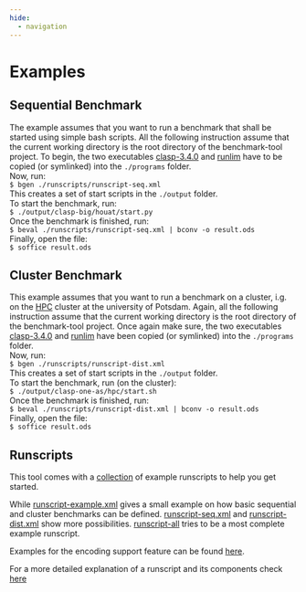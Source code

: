 ```yaml
---
hide:
  - navigation
---
```


# Examples

## Sequential Benchmark

The example assumes that you want to run a benchmark that shall be started using simple bash scripts. All the following instruction assume that the current working directory is the root directory of the benchmark-tool project. To begin, the two executables [clasp-3.4.0][1] and [runlim][2] have to be copied (or symlinked) into the `./programs` folder.  
Now, run:  
`$ bgen ./runscripts/runscript-seq.xml`  
This creates a set of start scripts in the `./output` folder.  
To start the benchmark, run:  
`$ ./output/clasp-big/houat/start.py`  
Once the benchmark is finished, run:  
`$ beval ./runscripts/runscript-seq.xml | bconv -o result.ods`  
Finally, open the file:  
`$ soffice result.ods`  

## Cluster Benchmark

This example assumes that you want to run a benchmark on a cluster, i.g. on the [HPC][3] cluster at the university of Potsdam. Again, all the following instruction assume that the current working directory is the root directory of the benchmark-tool project. Once again make sure, the two executables [clasp-3.4.0][1] and [runlim][2] have been copied (or symlinked) into the `./programs` folder.  
Now, run:  
`$ bgen ./runscripts/runscript-dist.xml`  
This creates a set of start scripts in the `./output` folder.  
To start the benchmark, run (on the cluster):  
`$ ./output/clasp-one-as/hpc/start.sh`  
Once the benchmark is finished, run:  
`$ beval ./runscripts/runscript-dist.xml | bconv -o result.ods`  
Finally, open the file:  
`$ soffice result.ods`  

## Runscripts
This tool comes with a [collection](https://github.com/potassco/benchmark-tool/blob/master/runscripts) of example runscripts to help you get started.

While [runscript-example.xml](https://github.com/potassco/benchmark-tool/blob/master/runscripts/runscript-example.xml) gives a small example on how basic sequential and cluster benchmarks can be defined. [runscript-seq.xml](https://github.com/potassco/benchmark-tool/blob/master/runscripts/runscript-seq.xml) and [runscript-dist.xml](https://github.com/potassco/benchmark-tool/blob/master/runscripts/runscript-dist.xml) show more possibilities. [runscript-all](https://github.com/potassco/benchmark-tool/blob/master/runscripts/runscript-all.xml) tries to be a most complete example runscript.

Examples for the encoding support feature can be found [here](../reference/encoding_support.md).

For a more detailed explanation of a runscript and its components check [here](../getting_started/bgen/runscript.md)

[1]: https://potassco.org/clasp/
[2]: https://github.com/arminbiere/runlim
[3]: https://www.uni-potsdam.de/en/zim/angebote-loesungen/hpc
